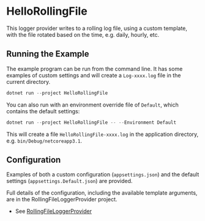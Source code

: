 # HelloRollingFile

This logger provider writes to a rolling log file, using a custom template, with the file rotated based on the time, e.g. daily, hourly, etc.

## Running the Example

The example program can be run from the command line. It has some examples of custom settings and will create a `Log-xxxx.log` file in the current directory.

```powershell
dotnet run --project HelloRollingFile
```

You can also run with an environment override file of `Default`, which contains the default settings:

```powershell
dotnet run --project HelloRollingFile -- --Environment Default
```

This will create a file `HelloRollingFile-xxxx.log` in the application directory, e.g. `bin/Debug/netcoreapp3.1`.

## Configuration

Examples of both a custom configuration (`appsettings.json`) and the default settings (`appsettings.Default.json`) are provided.

Full details of the configuration, including the available template arguments, are in the RollingFileLoggerProvider project.

* See [RollingFileLoggerProvider](../../src/Essential.LoggerProvider.RollingFile)
